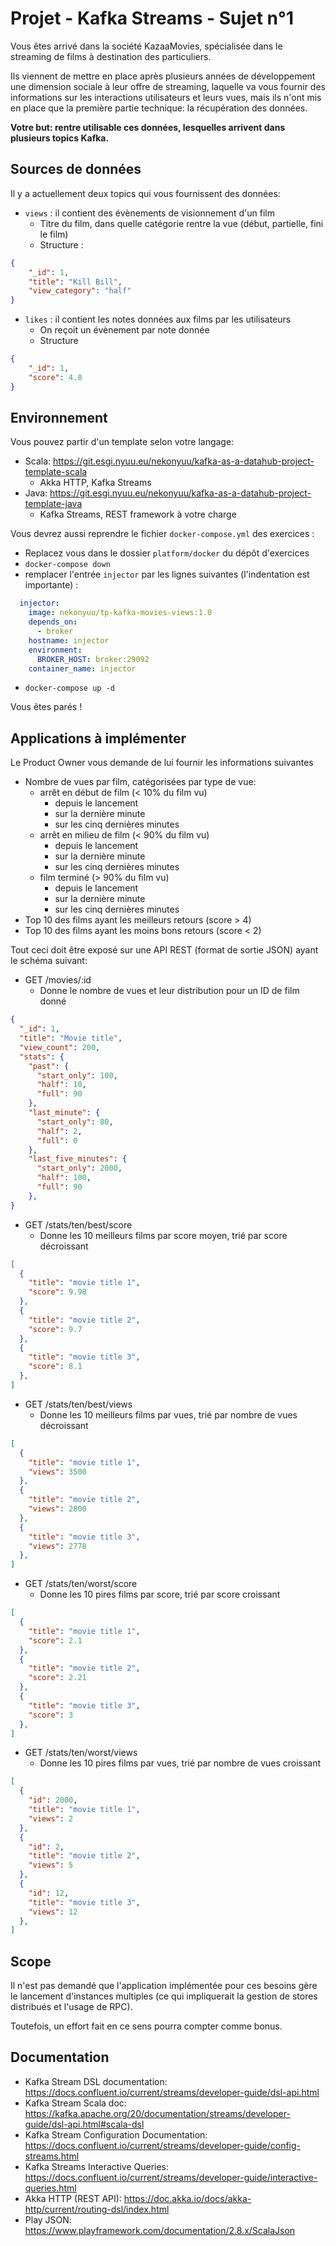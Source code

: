# Projet - Kafka Streams - Sujet n°1

Vous êtes arrivé dans la société KazaaMovies, spécialisée dans le streaming de films à destination des particuliers.

Ils viennent de mettre en place après plusieurs années de développement une dimension sociale à leur offre de streaming, laquelle va vous fournir des informations sur les interactions utilisateurs et leurs vues, mais ils n'ont mis en place que la première partie technique: la récupération des données.

**Votre but: rentre utilisable ces données, lesquelles arrivent dans plusieurs topics Kafka.**

## Sources de données

Il y a actuellement deux topics qui vous fournissent des données:

  * `views` : il contient des évènements de visionnement d'un film
    * Titre du film, dans quelle catégorie rentre la vue (début, partielle, fini le film)
    * Structure :
```json
{
    "_id": 1,
    "title": "Kill Bill",
    "view_category": "half"
}
```
  * `likes` : il contient les notes données aux films par les utilisateurs
    * On reçoit un évènement par note donnée
    * Structure
```json
{
    "_id": 1,
    "score": 4.8
}
```

## Environnement

Vous pouvez partir d'un template selon votre langage:
  * Scala: https://git.esgi.nyuu.eu/nekonyuu/kafka-as-a-datahub-project-template-scala
    * Akka HTTP, Kafka Streams
  * Java: https://git.esgi.nyuu.eu/nekonyuu/kafka-as-a-datahub-project-template-java
    * Kafka Streams, REST framework à votre charge

Vous devrez aussi reprendre le fichier `docker-compose.yml` des exercices :

  * Replacez vous dans le dossier `platform/docker` du dépôt d'exercices
  * `docker-compose down`
  * remplacer l'entrée `injector` par les lignes suivantes (l'indentation est importante) :

```yaml
  injector:
    image: nekonyuu/tp-kafka-movies-views:1.0
    depends_on:
      - broker
    hostname: injector
    environment:
      BROKER_HOST: broker:29092
    container_name: injector

```
  * `docker-compose up -d` 

Vous êtes parés !

## Applications à implémenter

Le Product Owner vous demande de lui fournir les informations suivantes

  * Nombre de vues par film, catégorisées par type de vue: 
    * arrêt en début de film (< 10% du film vu)
      * depuis le lancement
      * sur la dernière minute
      * sur les cinq dernières minutes
    * arrêt en milieu de film (< 90% du film vu)
      * depuis le lancement
      * sur la dernière minute
      * sur les cinq dernières minutes
    * film terminé (> 90% du film vu)
      * depuis le lancement
      * sur la dernière minute
      * sur les cinq dernières minutes
  * Top 10 des films ayant les meilleurs retours (score > 4)
  * Top 10 des films ayant les moins bons retours (score < 2)

Tout ceci doit être exposé sur une API REST (format de sortie JSON) ayant le schéma suivant:

  * GET /movies/:id
    * Donne le nombre de vues et leur distribution pour un ID de film donné
```json
{
  "_id": 1,
  "title": "Movie title",
  "view_count": 200,
  "stats": {
    "past": {
      "start_only": 100,
      "half": 10,
      "full": 90
    },
    "last_minute": {
      "start_only": 80,
      "half": 2,
      "full": 0
    },
    "last_five_minutes": {
      "start_only": 2000,
      "half": 100,
      "full": 90
    },
}
```
  * GET /stats/ten/best/score
    * Donne les 10 meilleurs films par score moyen, trié par score décroissant
```json
[
  {
    "title": "movie title 1",
    "score": 9.98
  },
  {
    "title": "movie title 2",
    "score": 9.7
  },
  {
    "title": "movie title 3",
    "score": 8.1
  },
]
```
  * GET /stats/ten/best/views
    * Donne les 10 meilleurs films par vues, trié par nombre de vues décroissant
```json
[
  {
    "title": "movie title 1",
    "views": 3500
  },
  {
    "title": "movie title 2",
    "views": 2800
  },
  {
    "title": "movie title 3",
    "views": 2778
  },
]
```
  * GET /stats/ten/worst/score
    * Donne les 10 pires films par score, trié par score croissant
```json
[
  {
    "title": "movie title 1",
    "score": 2.1
  },
  {
    "title": "movie title 2",
    "score": 2.21
  },
  {
    "title": "movie title 3",
    "score": 3
  },
]
```
  * GET /stats/ten/worst/views
    * Donne les 10 pires films par vues, trié par nombre de vues croissant
```json
[
  {
    "id": 2000,
    "title": "movie title 1",
    "views": 2
  },
  {
    "id": 2,
    "title": "movie title 2",
    "views": 5
  },
  {
    "id": 12,
    "title": "movie title 3",
    "views": 12
  },
]
```


## Scope

Il n'est pas demandé que l'application implémentée pour ces besoins gère le lancement d'instances multiples (ce qui impliquerait la gestion de stores distribués et l'usage de RPC). 

Toutefois, un effort fait en ce sens pourra compter comme bonus.

## Documentation

  * Kafka Stream DSL documentation: https://docs.confluent.io/current/streams/developer-guide/dsl-api.html
  * Kafka Stream Scala doc: https://kafka.apache.org/20/documentation/streams/developer-guide/dsl-api.html#scala-dsl
  * Kafka Stream Configuration Documentation: https://docs.confluent.io/current/streams/developer-guide/config-streams.html
  * Kafka Streams Interactive Queries: https://docs.confluent.io/current/streams/developer-guide/interactive-queries.html
  * Akka HTTP (REST API): https://doc.akka.io/docs/akka-http/current/routing-dsl/index.html
  * Play JSON: https://www.playframework.com/documentation/2.8.x/ScalaJson